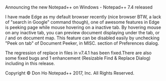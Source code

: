 Announcing the new Notepad++ on Windows - Notepad++ 7.4 released

I have made Edge as my default browser recently (nice browser BTW, a lack of "search in Google" command though), one of awesome features in Edge is peeking page while mouse hovering on a inactive tab. By hovering mouse on any inactive tab, you can preview document displaying under the tab, or / and on document map. This feature can be disabled easily by unchecking "Peek on tab" of Document Peeker, in MISC. section of Preferences dialog.

The regression of replace in files in v7.4.1 has been fixed.There are also some fixed bugs and 1 enhancement (Resizable Find & Replace Dialog) including in this release.

Copyright © Don Ho Notepad++ 2017, Inc. All Rights Reserved.
